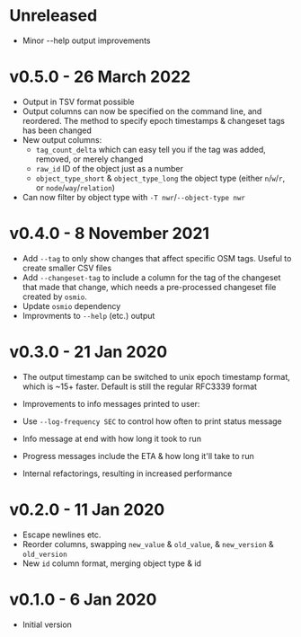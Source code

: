 # Unreleased

* Minor --help output improvements

# v0.5.0 - 26 March 2022

* Output in TSV format possible
* Output columns can now be specified on the command line, and reordered. The
  method to specify epoch timestamps & changeset tags has been changed
* New output columns:
  * `tag_count_delta` which can easy tell you if the tag was
     added, removed, or merely changed
  * `raw_id` ID of the object just as a number
  * `object_type_short` & `object_type_long` the object type (either `n`/`w`/`r`, or `node`/`way`/`relation`)
* Can now filter by object type with `-T nwr`/`--object-type nwr`

# v0.4.0 - 8 November 2021

* Add `--tag` to only show changes that affect specific OSM tags. Useful to
  create smaller CSV files
* Add `--changeset-tag` to include a column for the tag of the changeset that
  made that change, which needs a pre-processed changeset file created by `osmio`.
* Update `osmio` dependency
* Improvments to `--help` (etc.) output

# v0.3.0 - 21 Jan 2020

* The output timestamp can be switched to unix epoch timestamp format, which is
  ~15+ faster. Default is still the regular RFC3339 format

* Improvements to info messages printed to user:

 * Use `--log-frequency SEC` to control how often to print status message
 * Info message at end with how long it took to run
 * Progress messages include the ETA & how long it'll take to run

* Internal refactorings, resulting in increased performance

# v0.2.0 - 11 Jan 2020

* Escape newlines etc.
* Reorder columns, swapping `new_value` & `old_value`, & `new_version` & `old_version`
* New `id` column format, merging object type & id

# v0.1.0 - 6 Jan 2020

* Initial version
